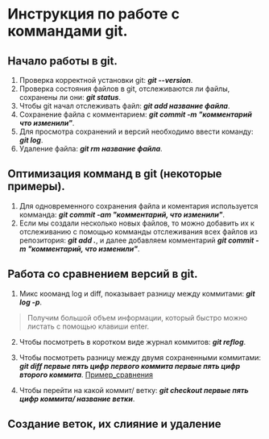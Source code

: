 # Инструкция по работе с коммандами git.

## Начало работы в git.

1. Проверка корректной установки git: __*git --version*__.
2. Проверка состояния файлов в git, отслеживаются ли файлы, сохранены ли они: __*git status*__.
3. Чтобы git начал отслеживать файл: __*git add название файла*__.
4. Сохранение файла с комментарием: __*git commit -m "комментарий что изменили"*__.
5.  Для просмотра сохранений и версий необходимо ввести команду: __*git log*__.
6. Удаление файла: __*git rm название файла*__.

## Оптимизация комманд в git (некоторые примеры).

1. Для одновременного сохранения файла и коментария используется комманда: __*git commit -am "комментарий, что изменили"*__.
2. Если мы создали несколько новых файлов, то можно добавить их к отслеживанию с помощью комманды отслеживания всех файлов из репозитория: __*git add .*__, и далее добавляем комментарий __*git commit -m "комментарий, что изменили"*__.

## Работа со сравнением версий в git.

1. Микс кооманд log и diff, показывает разницу между коммитами: __*git log -p*__. 
> Получим большой объем информации, который быстро можно листать с помощью клавиши enter.
2. Чтобы посмотреть в коротком виде журнал коммитов: __*git reflog*__.
3. Чтобы посмотреть разницу между двумя сохраненными коммитами: __*git diff первые пять цифр первого коммита первые пять цифр второго коммита*__.
[Пример_сравнения](Commit_difference.jpeg)

4. Чтобы перейти на какой коммит/ ветку: __*git checkout первые пять цифр коммита/ название ветки*__.

## Создание веток, их слияние и удаление
